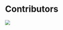 # Contributors

<a href="https://github.com/lenwoper/snippet/graphs/contributors">
  <img src="https://contrib.rocks/image?repo=lenwoper/snippet" />
</a>

